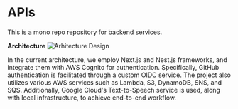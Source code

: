 # APIs

This is a mono repo repository for backend services. 

**Architecture** 
![Arhitecture Design](./Architecture%20Design.jpg)

In the current architecture, we employ Next.js and Nest.js frameworks, and integrate them with AWS Cognito for authentication. Specifically, GitHub authentication is facilitated through a custom OIDC service. The project also utilizes various AWS services such as Lambda, S3, DynamoDB, SNS, and SQS. Additionally, Google Cloud's Text-to-Speech service is used, along with local infrastructure, to achieve end-to-end workflow.
